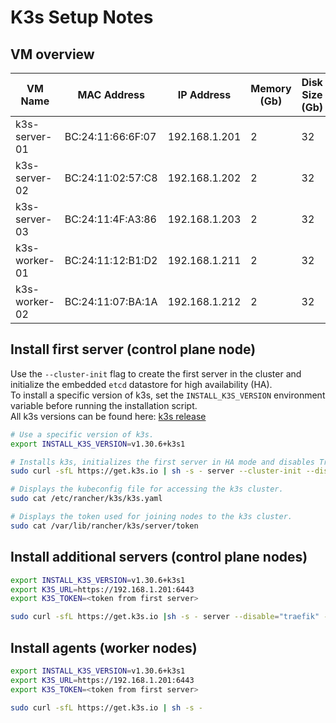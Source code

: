 # K3s Setup Notes

## VM overview

| VM Name       | MAC Address       | IP Address    | Memory (Gb) | Disk Size (Gb) | CPU Cores |
|---------------|-------------------|---------------|-------------|----------------|-----------|
| k3s-server-01 | BC:24:11:66:6F:07 | 192.168.1.201 | 2           | 32             | 2         |
| k3s-server-02 | BC:24:11:02:57:C8 | 192.168.1.202 | 2           | 32             | 2         |
| k3s-server-03 | BC:24:11:4F:A3:86 | 192.168.1.203 | 2           | 32             | 2         |
| k3s-worker-01 | BC:24:11:12:B1:D2 | 192.168.1.211 | 2           | 32             | 2         |
| k3s-worker-02 | BC:24:11:07:BA:1A | 192.168.1.212 | 2           | 32             | 2         |

## Install first server (control plane node)

Use the `--cluster-init` flag to create the first server in the cluster and initialize the embedded `etcd` datastore for
high availability (HA).  
To install a specific version of k3s, set the `INSTALL_K3S_VERSION` environment variable before running the installation
script.  
All k3s versions can be found here: [k3s release](https://github.com/k3s-io/k3s/releases)

```bash
# Use a specific version of k3s.
export INSTALL_K3S_VERSION=v1.30.6+k3s1

# Installs k3s, initializes the first server in HA mode and disables Traefik and the ServiceLB load balancer.
sudo curl -sfL https://get.k3s.io | sh -s - server --cluster-init --disable="traefik" --disable="servicelb"

# Displays the kubeconfig file for accessing the k3s cluster.
sudo cat /etc/rancher/k3s/k3s.yaml

# Displays the token used for joining nodes to the k3s cluster.
sudo cat /var/lib/rancher/k3s/server/token
```

## Install additional servers (control plane nodes)

```bash
export INSTALL_K3S_VERSION=v1.30.6+k3s1
export K3S_URL=https://192.168.1.201:6443
export K3S_TOKEN=<token from first server>

sudo curl -sfL https://get.k3s.io |sh -s - server --disable="traefik" --disable="servicelb"
```

## Install agents (worker nodes)

```bash
export INSTALL_K3S_VERSION=v1.30.6+k3s1
export K3S_URL=https://192.168.1.201:6443
export K3S_TOKEN=<token from first server>

sudo curl -sfL https://get.k3s.io | sh -s -
```
